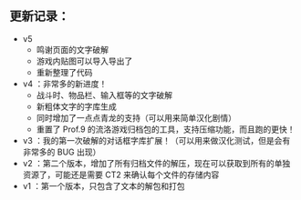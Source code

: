 ## 更新记录：

- v5
    - 鸣谢页面的文字破解
    - 游戏内贴图可以导入导出了
    - 重新整理了代码
- v4 ：非常多的新进度！
    - 战斗时、物品栏、输入框等的文字破解
    - 新粗体文字的字库生成
    - 同时增加了一点点青龙的支持（可以用来简单汉化剧情）
    - 重置了 Prof.9 的流洛游戏归档包的工具，支持压缩功能，而且跑的更快！
- v3 ：我的第一次破解的对话框字库扩展！（可以用来做汉化测试，但是会有非常多的 BUG 出现）
- v2 ：第二个版本，增加了所有归档文件的解压，现在可以获取到所有的单独资源了，可能还是需要 CT2 来确认每个文件的存储内容
- v1 ：第一个版本，只包含了文本的解包和打包

